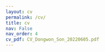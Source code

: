 ```yaml
---
layout: cv
permalink: /cv/
title: cv
nav: False
nav_order: 4
cv_pdf: CV_Dongwon_Son_20220605.pdf
---
```


